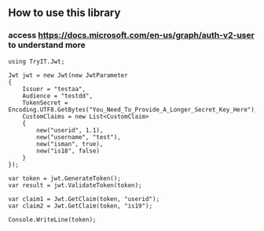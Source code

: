 ﻿## How to use this library

### access https://docs.microsoft.com/en-us/graph/auth-v2-user to understand more ###

```
using TryIT.Jwt;

Jwt jwt = new Jwt(new JwtParameter
{
    Issuer = "testaa",
    Audience = "testdd",
    TokenSecret = Encoding.UTF8.GetBytes("You_Need_To_Provide_A_Longer_Secret_Key_Here"),
    CustomClaims = new List<CustomClaim>
    {
        new("userid", 1.1),
        new("username", "test"),
        new("isman", true),
        new("is18", false)
    }
});

var token = jwt.GenerateToken();
var result = jwt.ValidateToken(token);

var claim1 = Jwt.GetClaim(token, "userid");
var claim2 = Jwt.GetClaim(token, "is19");

Console.WriteLine(token);
```